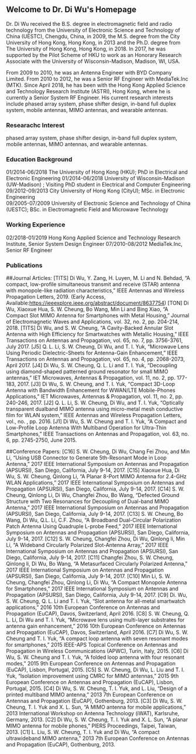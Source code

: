 ## Welcome to Dr. Di Wu's Homepage

Dr. Di Wu received the B.S. degree in electromagnetic field and radio technology from the University of Electronic Science and Technology of China (UESTC), Chengdu, China, in 2009, the M.S. degree from the City University of Hong Kong, Hong Kong, in 2013 and the Ph.D. degree from The University of Hong Kong, Hong Kong, in 2018. In 2017, he was supported by the Pilot Scheme of HKU to work as an Honorary Research Associate with the University of Wisconsin-Madison, Madison, WI, USA. 

From 2009 to 2010, he was an Antenna Engineer with BYD Company Limited. From 2010 to 2012, he was a Senior RF Engineer with MediaTek.Inc (MTK). Since April 2018, he has been with the Hong Kong Applied Science and Technology Research Institute (ASTRI), Hong Kong, where he is currently a Senior System RF Engineer. His current research interests include phased array system, phase shifter design, in-band full duplex system, mobile antennas, MIMO antennas, and wearable antennas.

### Researachc Interest
phased array system, phase shifter design, in-band full duplex system, mobile antennas, MIMO antennas, and wearable antennas.

### Education Background
01/2014-06/2018  The University of Hong Kong (HKU);
                 PhD in Electrical and Electronic Engineering
01/2014-06/2018  University of Wisconsin-Madison (UW-Madison) ;
                 Visiting PhD student in Electrical and Computer Engineering               
09/2012-09/2013  City University of Hong Kong (CityU);
                 MSc. in Electronic Engineering                          	                                                   
09/2005-07/2009	 University of Electronic Science and Technology of China (UESTC);
	         BSc. in Electromagnetic Field and Microwave Technology

### Working Experience
02/2018-01/2019 Hong Kong Applied Science and Technology Research Institute, Senior System Design Engineer
07/2010-08/2012 MediaTek.Inc, Senior RF Engineer

### Publications
##Journal Articles:
[TITS] Di Wu, Y. Zang, H. Luyen, M. Li and N. Behdad, “A compact, low-profile simultaneous transmit and receive (STAR) antenna with monopole-like radiation characteristics,” IEEE Antennas and Wireless Propagation Letters, 2019. (Early Access, Available:https://ieeexplore.ieee.org/abstract/document/8637754)
[TON] Di Wu, Xiaoxue Hua, S. W. Cheung, Bo Wang, Min Li and Bing Xiao, “A Compact Slot MIMO Antenna for Smartphones with Metal Housing,” Journal of Electromagnetic Waves and Applications, vol. 32, no. 2, pp. 204-214, 2018.
[TITS] Di Wu, and S. W. Cheung, “A Cavity-Backed Annular Slot Antenna with High Efficiency for Smartwatches with Metallic Housing,” IEEE Transactions on Antennas and Propagation, vol. 65, no. 7, pp. 3756-3761, July 2017.
[J5] Q. L. Li, S. W. Cheung, Di Wu, and T. I. Yuk, “Microwave Lens Using Periodic Dielectric-Sheets for Antenna-Gain Enhancement,” IEEE Transactions on Antennas and Propagation, vol. 65, no. 4, pp. 2068-2073, April 2017.
[J4] Di Wu, S. W. Cheung, Q. L. Li and T. I. Yuk, “Decoupling using diamond-shaped patterned ground resonator for small MIMO antennas,” IET Microwaves, Antennas & Propagation, vol. 11, no. 2, pp. 177-183, 2017.
[J3] Di Wu, S. W. Cheung, and T. I. Yuk, “Compact 3D-Loop Antenna with Bandwidth Enhancement for WWAN/LTE Mobile-Phones Applications,” IET Microwaves, Antennas & Propagation, vol. 11, no. 2, pp. 240-246, 2017.
[J2] Q. L. Li, S. W. Cheung, Di Wu, and T. I. Yuk, “Optically transparent dualband MIMO antenna using micro-metal mesh conductive film for WLAN system,” IEEE Antennas and Wireless Propagation Letters, vol., no. , pp. 2016.
[J1] Di Wu, S. W. Cheung and T. I. Yuk, “A Compact and Low-Profile Loop Antenna With Multiband Operation for Ultra-Thin Smartphones,” IEEE Transactions on Antennas and Propagation, vol. 63, no. 6, pp. 2745-2750, June 2015.

##Conference Papers:
[C16] S. W. Cheung, Di Wu, Chang Fei Zhou, and Min Li, “Using USB Connector to Generate 5th-Resonant Mode in Loop Antenna,” 2017 IEEE International Symposium on Antennas and Propagation (APSURSI), San Diego, California, July 9-14, 2017.
[C15] Xiaoxue Hua, Di Wu, S. W. Cheung, Qinlong Li, “A Planar 8-Port MIMO Antenna for 2.4-GHz WLAN Applications,” 2017 IEEE International Symposium on Antennas and Propagation (APSURSI), San Diego, California, July 9-14, 2017.
[C14] S. W. Cheung, Qinlong Li, Di Wu, Changfei Zhou, Bo Wang, “Defected Ground Structure with Two Resonances for Decoupling of Dual-band MIMO Antenna,” 2017 IEEE International Symposium on Antennas and Propagation (APSURSI), San Diego, California, July 9-14, 2017.
[C13] S. W. Cheung, Bo Wang, Di Wu, Q.L. Li, C.F. Zhou, “A Broadband Dual-Circular Polarization Patch Antenna Using Quadruple L-probe Feed,” 2017 IEEE International Symposium on Antennas and Propagation (APSURSI), San Diego, California, July 9-14, 2017.
[C12] S. W. Cheung, Changfei Zhou, Di Wu, Qinlong li, Min Li, “A Wideband Circularly Polarized Slot-Antenna Array,” 2017 IEEE International Symposium on Antennas and Propagation (APSURSI), San Diego, California, July 9-14, 2017.
[C11] Changfei Zhou, S. W. Cheung, Qinlong li, Di Wu, Bo Wang, “A Metasurfaced Circularly Polarized Antenna,” 2017 IEEE International Symposium on Antennas and Propagation (APSURSI), San Diego, California, July 9-14, 2017.
[C10] Min Li, S. W. Cheung, Changfei Zhou, Qinlong Li, Di Wu, “A Compact Monopole Antenna for Smartphones,” 2017 IEEE International Symposium on Antennas and Propagation (APSURSI), San Diego, California, July 9-14, 2017.
[C9] Di. Wu, S. W. Cheung, Q. L. Li and T. I. Yuk, “Slot antenna for all-metal smartwatch applications,” 2016 10th European Conference on Antennas and Propagation (EuCAP), Davos, Switzerland, April 2016.
[C8] S. W. Cheung, Q. L. Li, Di Wu and T. I. Yuk, “Microwave lens using multi-layer substrates for antenna gain enhancement,” 2016 10th European Conference on Antennas and Propagation (EuCAP), Davos, Switzerland, April 2016.
[C7] Di Wu, S. W. Cheung and T. I. Yuk, “A compact loop antenna with seven resonant modes for smartphones,” 2015 IEEE-APS Topical Conference on Antennas and Propagation in Wireless Communications (APWC), Turin, Italy, 2015.
[C6] Di Wu, S. W. Cheung and T. I. Yuk, “A folded loop antenna with four resonant modes,” 2015 9th European Conference on Antennas and Propagation (EuCAP), Lisbon, Portugal, 2015.
[C5] S. W. Cheung, Di Wu, L. Liu and T. I. Yuk, “Isolation improvement using CMRC for MIMO antennas,” 2015 9th European Conference on Antennas and Propagation (EuCAP), Lisbon, Portugal, 2015.
[C4] Di Wu, S. W. Cheung, T. I. Yuk, and L. Liu, “Design of a printed multiband MIMO antenna,” 2013 7th European Conference on Antennas and Propagation (EuCAP), Gothenburg, 2013.
[C3] Di Wu, S. W. Cheung, T. I. Yuk and X. L. Sun, “A MIMO antenna for mobile applications,” 2013 International Workshop on Antenna Technology (iWAT), Karlsruhe, Germany, 2013.
[C2] Di Wu, S. W. Cheung, T. I. Yuk and X. L. Sun, “A planar MIMO antenna for mobile phones,” PIERS Proceedings, Taipei, Taiwan, 2013.
[C1] L. Liu, S. W. Cheung, T. I. Yuk and Di Wu, “A compact ultrawideband MIMO antenna,” 2013 7th European Conference on Antennas and Propagation (EuCAP), Gothenburg, 2013.

